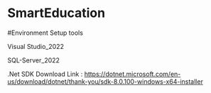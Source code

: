 # SmartEducation

#Environment Setup tools

Visual Studio_2022

SQL-Server_2022

.Net SDK Download Link : https://dotnet.microsoft.com/en-us/download/dotnet/thank-you/sdk-8.0.100-windows-x64-installer


